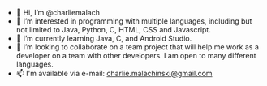 - 👋 Hi, I’m @charliemalach
- 👀 I’m interested in programming with multiple languages, including but not limited to Java, Python, C, HTML, CSS and Javascript. 
- 🌱 I’m currently learning Java, C, and Android Studio. 
- 💞️ I’m looking to collaborate on a team project that will help me work as a developer on a team with other developers. I am open to many different languages. 
- 📫 I'm available via e-mail: charlie.malachinski@gmail.com

<!---
charliemalach/charliemalach is a ✨ special ✨ repository because its `README.md` (this file) appears on your GitHub profile.
You can click the Preview link to take a look at your changes.
--->
